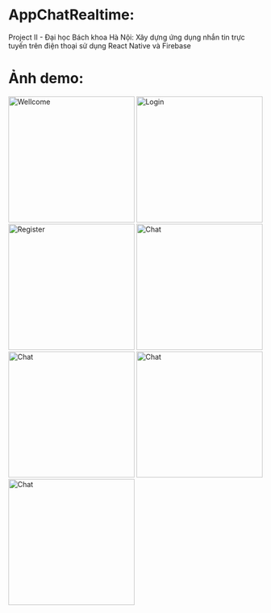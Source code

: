 # AppChatRealtime:
Project II - Đại học Bách khoa Hà Nội: Xây dựng ứng dụng nhắn tin trực tuyến trên điện thoại sử dụng React Native và Firebase

# Ảnh demo:
<img src="https://github.com/tuan0342/AppChatRealtime/assets/79151156/52acc65c-ac5e-4071-b16e-3314b9587526" alt="Wellcome" width="250" />
<img src="https://github.com/tuan0342/AppChatRealtime/assets/79151156/787f4085-c8cd-4fac-a218-5ace624af70d" alt="Login" width="250" />
<img src="https://github.com/tuan0342/AppChatRealtime/assets/79151156/ca0438da-47af-495f-9717-02c9a91af3e6" alt="Register" width="250" />

<img src="https://github.com/tuan0342/AppChatRealtime/assets/79151156/b3894fd2-6b5d-4cae-a1cb-91cd933c8a54" alt="Chat" width="250" />
<img src="https://github.com/tuan0342/AppChatRealtime/assets/79151156/cd54d970-bf5f-4928-b012-d7601848a2e9" alt="Chat" width="250" />
<img src="https://github.com/tuan0342/AppChatRealtime/assets/79151156/12873cf5-007f-4fd1-9831-3fde03eb55dc" alt="Chat" width="250" />

<img src="https://github.com/tuan0342/AppChatRealtime/assets/79151156/b6670a42-f89f-4872-88b8-842a1fe28433" alt="Chat" width="250" />
